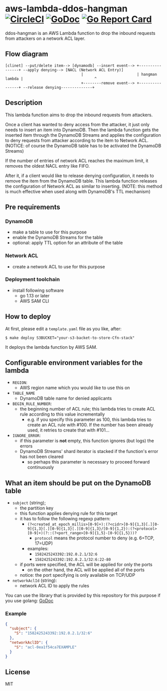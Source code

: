 # aws-lambda-ddos-hangman [![CircleCI](https://circleci.com/gh/moznion/aws-lambda-ddos-hangman.svg?style=svg)](https://circleci.com/gh/moznion/aws-lambda-ddos-hangman) [![GoDoc](https://godoc.org/github.com/moznion/aws-lambda-ddos-hangman?status.svg)](https://godoc.org/github.com/moznion/aws-lambda-ddos-hangman) [![Go Report Card](https://goreportcard.com/badge/github.com/moznion/aws-lambda-ddos-hangman)](https://goreportcard.com/report/github.com/moznion/aws-lambda-ddos-hangman)

ddos-hangman is an AWS Lambda function to drop the inbound requests from attackers on a network ACL layer.

## Flow diagram

```
[clinet] --put/delete item--> [dynamodb] --insert event--> +----------------+ --apply denying--> [NACL (Network ACL Entry)]
                                  |                        | hangman lambda |                                ^
                                  +--------remove event--> +----------------+ --release denying--------------+
```

## Description

This lambda function aims to drop the inbound requests from attackers.

Once a client has wanted to deny access from the attacker, it just only needs to insert an item into DynamoDB.
Then the lambda function gets the inserted item through the DynamoDB Streams and applies the configuration
to deny requests from attacker according to the item to Network ACL.
(NOTICE: of course the DynamoDB table has to be activated the DynamoDB Streams)

If the number of entries of network ACL reaches the maximum limit, it removes the oldest NACL entry like FIFO.

After it, if a client would like to release denying configuration, it needs to remove the item from the DynamoDB table.
This lambda function releases the configuration of Network ACL as similar to inserting.
(NOTE: this method is much effective when used along with DynamoDB's TTL mechanism)

## Pre requirements

### DynamoDB

- make a table to use for this purpose
- enable the DynamoDB Streams for the table
- optional: apply TTL option for an attribute of the table

### Network ACL

- create a network ACL to use for this purpose

### Deployment toolchain

- install following software
  - go 1.13 or later
  - AWS SAM CLI

## How to deploy

At first, please edit a `template.yaml` file as you like, after:

```
$ make deploy S3BUCKET="your-s3-backet-to-store-Cfn-stack"
```

It deploys the lambda function by AWS SAM.

## Configurable environment variables for the lambda

- `REGION`:
  - AWS region name which you would like to use this on
- `TABLE_NAME`
  - DynamoDB table name for denied applicants
- `BEGIN_RULE_NUMBER`:
  - the beginning number of ACL rule; this lambda tries to create ACL rule according to this value incrementally
    - e.g. if you specify this parameter as 100, this lambda tries to create an ACL rule with #100. If the number has been already used, it retries to create that with #101...
- `IGNORE_ERROR`:
  - if this parameter is __not__ empty, this function ignores (but logs) the errors
  - DynamoDB Streams' shard iterator is stacked if the function's error has not been cleared
    - so perhaps this parameter is necessary to proceed forward continuously

## What an item should be put on the DynamoDB table

- `subject` (string);
  - the partition key
  - this function applies denying rule for this target
  - it has to follow the following regexp pattern:
    - `(?<created_at_epoch_millis>[0-9]+):(?<cidr>[0-9]{1,3}[.][0-9]{1,3}[.][0-9]{1,3}[.][0-9]{1,3}/[0-9]{1,2}):(?<protocol>[0-9]+)(?::(?<port_range>[0-9]{1,5}-[0-9]{1,5}))?`
      - `protocol` means the protocol number to deny (e.g. 6=TCP, 17=UDP)
    - examples:
      - `1582425243392:192.0.2.1/32:6`
      - `1582425243392:192.0.2.1/32:6:22-80`
  - if ports were specified, the ACL will be applied for only the ports
    - on the other hand, the ACL will be applied all of the ports
  - notice: the port specifying is only available on TCP/UDP
- `networkAclId` (string):
  - network ACL ID to apply the rules

You can use the library that is provided by this repository for this purpose if you use golang: [GoDoc](https://godoc.org/github.com/moznion/aws-lambda-ddos-hangman/execute/repo#DeniedApplicantRepo)

### Example

```json
{
  "subject": {
    "S": "1582425243392:192.0.2.1/32:6"
  },
  "networkAclID": {
    "S": "acl-0ea1f54ca7EXAMPLE"
  }
}
```

## License

MIT

